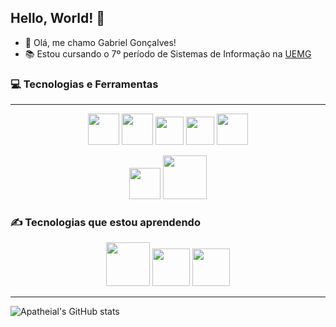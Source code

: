 ## Hello, World! 👋
- 🤠 Olá, me chamo Gabriel Gonçalves!
- 📚 Estou cursando o 7º período de Sistemas de Informação na [UEMG](https://www.uemg.br)

### 💻 Tecnologias e Ferramentas
------------------------------------------------
<p align="center"> 
    <img src="https://cdn.jsdelivr.net/gh/devicons/devicon@latest/icons/html5/html5-original-wordmark.svg" width="50px"/>
    <img src="https://cdn.jsdelivr.net/gh/devicons/devicon@latest/icons/css3/css3-original-wordmark.svg" width="50px"/>
    <img src="https://cdn.jsdelivr.net/gh/devicons/devicon@latest/icons/javascript/javascript-original.svg" width="45px"/>
    <img src="https://cdn.jsdelivr.net/gh/devicons/devicon@latest/icons/typescript/typescript-original.svg" width="45px"/>
    <img src="https://cdn.jsdelivr.net/gh/devicons/devicon@latest/icons/react/react-original-wordmark.svg" width="50px"/>
</p>

<p align="center"> 
    <img src="https://cdn.jsdelivr.net/gh/devicons/devicon@latest/icons/nodejs/nodejs-plain-wordmark.svg" width="50px"/>
    <img src="https://cdn.jsdelivr.net/gh/devicons/devicon@latest/icons/mysql/mysql-original-wordmark.svg" width=" 70px"/>
</p>

### ✍ Tecnologias que estou aprendendo

<p align="center"> 
    <img src="https://cdn.jsdelivr.net/gh/devicons/devicon@latest/icons/nestjs/nestjs-original-wordmark.svg" width="70px"/>
    <img src="https://cdn.jsdelivr.net/gh/devicons/devicon@latest/icons/postgresql/postgresql-original-wordmark.svg" width="60px"/>
    <img src="https://www.datocms-assets.com/75941/1657707878-nextjs_logo.png" width="60px" />
    
</p>

------------------------------
![Apatheial's GitHub stats](https://github-readme-stats.vercel.app/api?username=apatheial&show_icons=true&theme=tokyonight)


<!--
# Titulo 1
## Titulo 2
### Titulo 3
#### Titulo 4
##### Titulo 5

## Negrito, Italico ou Negrito e Italico
*Italico* ou __Italico__

**Negrito** ou __Negrito__

___Negrito e Italico___


## Listas não ordenadas e ordenadas

- Lista não ordenada
- Lista 1
    - Lista 2

1. Lista Ordenada
2. Lista 1
    1. Sublista Ordenada

## Link da imagem com link
[Texto da imagem](https://encrypted-tbn0.gstatic.com/images?q=tbn:ANd9GcQPuPHU1V-xnwIH7s45ZQW2nid1AxW9YKfG3A&s)

## Imagem diretamente
![Texto da imagem](https://encrypted-tbn0.gstatic.com/images?q=tbn:ANd9GcQPuPHU1V-xnwIH7s45ZQW2nid1AxW9YKfG3A&s)


## Códigos

`fn(a, b)` 
- crase é usada para sinalizar __uma__ linha código

```
fn(a, b) {
    return a + b
} 
```
- 3 crases são utilizadas para sinalizar um bloco código

## Citações
> Texto de Citações

## Linhas de sepração

TEXTO
--------------

| Cabeçalho 1 | Cabeçalho 2 |
| ----------- | ----------- |

## Checkout
[X] Tarefa 1 <br>
[ ] Tarefa 2

**Apatheial/Apatheial** is a ✨ _special_ ✨ repository because its `README.md` (this file) appears on your GitHub profile.

Here are some ideas to get you started:

- 🔭 I’m currently working on ...
- 🌱 I’m currently learning ...
- 👯 I’m looking to collaborate on ...
- 🤔 I’m looking for help with ...
- 💬 Ask me about ...
- 📫 How to reach me: ...
- 😄 Pronouns: ...
- ⚡ Fun fact: ...
-->
